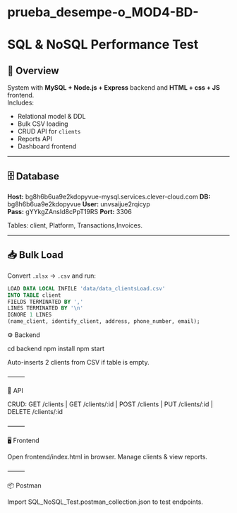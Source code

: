# prueba_desempe-o_MOD4-BD-

# SQL & NoSQL Performance Test

## 📌 Overview
System with **MySQL + Node.js + Express** backend and **HTML + css + JS** frontend.  
Includes:
- Relational model & DDL
- Bulk CSV loading
- CRUD API for `clients`
- Reports API
- Dashboard frontend

---

## 🗄 Database
**Host:** bg8h6b6ua9e2kdopyvue-mysql.services.clever-cloud.com
**DB:**  bg8h6b6ua9e2kdopyvue
**User:** unvsaijue2rqicyp  
**Pass:** gYYkgZAnsId8cPpT19RS
**Port:** 3306  

Tables: client, Platform, Transactions,Invoices.

---

## 📥 Bulk Load
Convert `.xlsx` → `.csv` and run:
```sql
LOAD DATA LOCAL INFILE 'data/data_clientsLoad.csv'
INTO TABLE client
FIELDS TERMINATED BY ','
LINES TERMINATED BY '\n'
IGNORE 1 LINES
(name_client, identify_client, address, phone_number, email);
```


⚙ Backend

cd backend
npm install
npm start

Auto-inserts 2 clients from CSV if table is empty.

⸻

🔗 API

CRUD:
GET /clients | GET /clients/:id | POST /clients | PUT /clients/:id | DELETE /clients/:id


⸻

🖥 Frontend

Open frontend/index.html in browser.
Manage clients & view reports.

⸻

📦 Postman

Import SQL_NoSQL_Test.postman_collection.json to test endpoints.